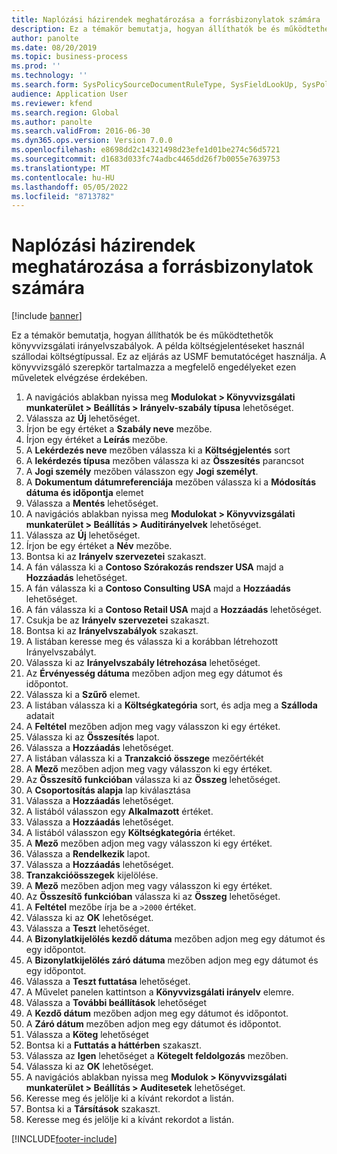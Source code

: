 ```yaml
---
title: Naplózási házirendek meghatározása a forrásbizonylatok számára
description: Ez a témakör bemutatja, hogyan állíthatók be és működtethetők könyvvizsgálati irányelvszabályok.
author: panolte
ms.date: 08/20/2019
ms.topic: business-process
ms.prod: ''
ms.technology: ''
ms.search.form: SysPolicySourceDocumentRuleType, SysFieldLookUp, SysPolicyListPage, SysPolicy, AuditPolicyRule, SysQueryForm, SysQueryFieldLookUp, AuditPolicyDateSelection, AuditPolicyAdditionalOption, BatchJob, CaseDetail
audience: Application User
ms.reviewer: kfend
ms.search.region: Global
ms.author: panolte
ms.search.validFrom: 2016-06-30
ms.dyn365.ops.version: Version 7.0.0
ms.openlocfilehash: e8698dd2c14321498d23efe1d01be274c56d5721
ms.sourcegitcommit: d1683d033fc74adbc4465dd26f7b0055e7639753
ms.translationtype: MT
ms.contentlocale: hu-HU
ms.lasthandoff: 05/05/2022
ms.locfileid: "8713782"
---
```

# <a name="define-audit-policies-for-source-documents"></a>Naplózási házirendek meghatározása a forrásbizonylatok számára

[!include [banner](../../includes/banner.md)]

Ez a témakör bemutatja, hogyan állíthatók be és működtethetők könyvvizsgálati irányelvszabályok. A példa költségjelentéseket használ szállodai költségtípussal. Ez az eljárás az USMF bemutatócéget használja. A könyvvizsgáló szerepkör tartalmazza a megfelelő engedélyeket ezen műveletek elvégzése érdekében.

1. A navigációs ablakban nyissa meg **Modulokat > Könyvvizsgálati munkaterület > Beállítás > Irányelv-szabály típusa** lehetőséget.
2. Válassza az **Új** lehetőséget.
3. Írjon be egy értéket a **Szabály neve** mezőbe.
4. Írjon egy értéket a **Leírás** mezőbe.
5. A **Lekérdezés neve** mezőben válassza ki a **Költségjelentés** sort
6. A **lekérdezés típusa** mezőben válassza ki az **Összesítés** parancsot
7. A **Jogi személy** mezőben válasszon egy **Jogi személyt**.
8. A **Dokumentum dátumreferenciája** mezőben válassza ki a **Módosítás dátuma és időpontja** elemet
9. Válassza a **Mentés** lehetőséget.
10. A navigációs ablakban nyissa meg **Modulokat > Könyvvizsgálati munkaterület > Beállítás > Auditirányelvek** lehetőséget.
11. Válassza az **Új** lehetőséget.
12. Írjon be egy értéket a **Név** mezőbe.
13. Bontsa ki az **Irányelv szervezetei** szakaszt.
14. A fán válassza ki a **Contoso Szórakozás rendszer USA** majd a **Hozzáadás** lehetőséget.
15. A fán válassza ki a **Contoso Consulting USA** majd a **Hozzáadás** lehetőséget.
16. A fán válassza ki a **Contoso Retail USA** majd a **Hozzáadás** lehetőséget.
17. Csukja be az **Irányelv szervezetei** szakaszt.
18. Bontsa ki az **Irányelvszabályok** szakaszt.
19. A listában keresse meg és válassza ki a korábban létrehozott Irányelvszabályt.
20. Válassza ki az **Irányelvszabály létrehozása** lehetőséget.
21. Az **Érvényesség dátuma** mezőben adjon meg egy dátumot és időpontot.
22. Válassza ki a **Szűrő** elemet.
23. A listában válassza ki a **Költségkategória** sort, és adja meg a **Szálloda** adatait
24. A **Feltétel** mezőben adjon meg vagy válasszon ki egy értéket.
25. Válassza ki az **Összesítés** lapot.
26. Válassza a **Hozzáadás** lehetőséget.
27. A listában válassza ki a **Tranzakció összege** mezőértékét
28. A **Mező** mezőben adjon meg vagy válasszon ki egy értéket.
29. Az **Összesítő funkcióban** válassza ki az **Összeg** lehetőséget.
30. A **Csoportosítás alapja** lap kiválasztása
31. Válassza a **Hozzáadás** lehetőséget.
32. A listából válasszon egy **Alkalmazott** értéket.
33. Válassza a **Hozzáadás** lehetőséget.
34. A listából válasszon egy **Költségkategória** értéket.
35. A **Mező** mezőben adjon meg vagy válasszon ki egy értéket.
36. Válassza a **Rendelkezik** lapot.
37. Válassza a **Hozzáadás** lehetőséget.
38. **Tranzakcióösszegek** kijelölése.
39. A **Mező** mezőben adjon meg vagy válasszon ki egy értéket.
40. Az **Összesítő funkcióban** válassza ki az **Összeg** lehetőséget.
41. A **Feltétel** mezőbe írja be a `>2000` értéket.
42. Válassza ki az **OK** lehetőséget.
43. Válassza a **Teszt** lehetőséget.
44. A **Bizonylatkijelölés kezdő dátuma** mezőben adjon meg egy dátumot és egy időpontot.
45. A **Bizonylatkijelölés záró dátuma** mezőben adjon meg egy dátumot és egy időpontot.
46. Válassza a **Teszt futtatása** lehetőséget.
47. A Művelet panelen kattintson a **Könyvvizsgálati irányelv** elemre.
48. Válassza a **További beállítások** lehetőséget
49. A **Kezdő dátum** mezőben adjon meg egy dátumot és időpontot.
50. A **Záró dátum** mezőben adjon meg egy dátumot és időpontot.
51. Válassza a **Köteg** lehetőséget
52. Bontsa ki a **Futtatás a háttérben** szakaszt.
53. Válassza az **Igen** lehetőséget a **Kötegelt feldolgozás** mezőben.
54. Válassza ki az **OK** lehetőséget.
55. A navigációs ablakban nyissa meg **Modulok > Könyvvizsgálati munkaterület > Beállítás > Auditesetek** lehetőséget.
56. Keresse meg és jelölje ki a kívánt rekordot a listán.
57. Bontsa ki a **Társítások** szakaszt.
58. Keresse meg és jelölje ki a kívánt rekordot a listán.



[!INCLUDE[footer-include](../../../includes/footer-banner.md)]
